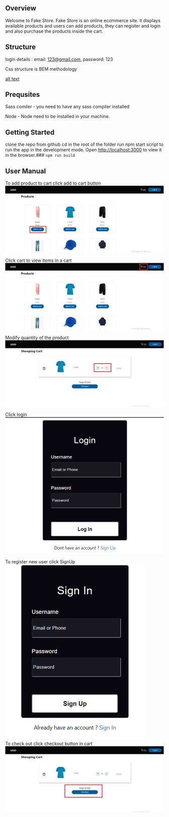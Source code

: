 ## Overview

Welcome to Fake Store. Fake Store is an online ecommerce site. it displays available products and users can add products, they can register and login and also purchase the products inside the cart. 

## Structure
login details :  email: 123@gmail.com, password: 123 

Css structure is BEM methodology

[alt text](https://github.com/Btshwanelo/ecommerce/blob/main/src/assets/images/structure.PNG)

## Prequsites

Sass comiler - you need to have any sass compiler installed 

Node - Node need to be installed in your machine.
## Getting Started

clone the repo from github
cd in the root of the folder
run npm start script to run the app in the development mode.
Open [http://localhost:3000](http://localhost:3000) to view it in the browser.### `npm run build`


## User Manual

To add product to cart click add to cart button
![alt text](https://github.com/Btshwanelo/ecommerce/blob/main/src/assets/images/addToCart.jpg)


Click cart to view items in a cart
![alt text](https://github.com/Btshwanelo/ecommerce/blob/main/src/assets/images/cartItems.jpg)


Modify quantity of the product
![alt text](https://github.com/Btshwanelo/ecommerce/blob/main/src/assets/images/quantity.jpg)


Click login
![alt text](https://github.com/Btshwanelo/ecommerce/blob/main/src/assets/images/login.PNG)


To register new user click SignUp
![alt text](https://github.com/Btshwanelo/ecommerce/blob/main/src/assets/images/register.PNG)


To check out click checkout button in cart
![alt text](https://github.com/Btshwanelo/ecommerce/blob/main/src/assets/images/checkOut.jpg)
